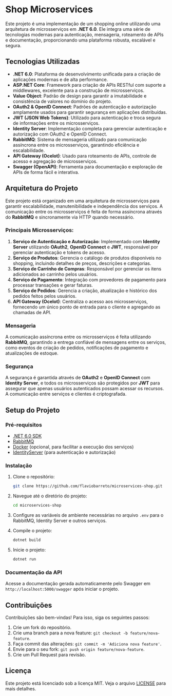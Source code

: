 # Shop Microservices

Este projeto é uma implementação de um shopping online utilizando uma arquitetura de microsserviços em **.NET 6.0**. Ele integra uma série de tecnologias modernas para autenticação, mensageria, roteamento de APIs e documentação, proporcionando uma plataforma robusta, escalável e segura.

## Tecnologias Utilizadas

- **.NET 6.0**: Plataforma de desenvolvimento unificada para a criação de aplicações modernas e de alta performance.
- **ASP.NET Core**: Framework para criação de APIs RESTful com suporte a middlewares, excelente para a construção de microsserviços.
- **Value Object**: Padrão de design para garantir a imutabilidade e consistência de valores no domínio do projeto.
- **OAuth2 & OpenID Connect**: Padrões de autenticação e autorização amplamente usados para garantir segurança em aplicações distribuídas.
- **JWT (JSON Web Tokens)**: Utilizado para autenticação e troca segura de informações entre os microsserviços.
- **Identity Server**: Implementação completa para gerenciar autenticação e autorização com OAuth2 e OpenID Connect.
- **RabbitMQ**: Sistema de mensageria utilizado para comunicação assíncrona entre os microsserviços, garantindo eficiência e escalabilidade.
- **API Gateway (Ocelot)**: Usado para roteamento de APIs, controle de acesso e agregação de microsserviços.
- **Swagger (OpenAPI)**: Ferramenta para documentação e exploração de APIs de forma fácil e interativa.

## Arquitetura do Projeto

Este projeto está organizado em uma arquitetura de microsserviços para garantir escalabilidade, manutenibilidade e independência dos serviços. A comunicação entre os microsserviços é feita de forma assíncrona através do **RabbitMQ** e sincronamente via HTTP quando necessário.

### Principais Microsserviços:

1. **Serviço de Autenticação e Autorização**: Implementado com **Identity Server** utilizando **OAuth2**, **OpenID Connect** e **JWT**, responsável por gerenciar autenticação e tokens de acesso.
2. **Serviço de Produtos**: Gerencia o catálogo de produtos disponíveis no shopping, incluindo detalhes de preços, descrições e categorias.
3. **Serviço de Carrinho de Compras**: Responsável por gerenciar os itens adicionados ao carrinho pelos usuários.
4. **Serviço de Pagamento**: Integração com provedores de pagamento para processar transações e gerar faturas.
5. **Serviço de Pedidos**: Gerencia a criação, atualização e histórico dos pedidos feitos pelos usuários.
6. **API Gateway (Ocelot)**: Centraliza o acesso aos microsserviços, fornecendo um único ponto de entrada para o cliente e agregando as chamadas de API.

### Mensageria

A comunicação assíncrona entre os microsserviços é feita utilizando **RabbitMQ**, garantindo a entrega confiável de mensagens entre os serviços, como eventos de criação de pedidos, notificações de pagamento e atualizações de estoque.

### Segurança

A segurança é garantida através de **OAuth2** e **OpenID Connect** com **Identity Server**, e todos os microsserviços são protegidos por **JWT** para assegurar que apenas usuários autenticados possam acessar os recursos. A comunicação entre serviços e clientes é criptografada.

## Setup do Projeto

### Pré-requisitos

- [.NET 6.0 SDK](https://dotnet.microsoft.com/download)
- [RabbitMQ](https://www.rabbitmq.com/download.html)
- [Docker](https://www.docker.com/) (opcional, para facilitar a execução dos serviços)
- [IdentityServer](https://identityserver4.readthedocs.io/en/latest/) (para autenticação e autorização)

### Instalação

1. Clone o repositório:
    ```bash
    git clone https://github.com/flaviobarreto/microservices-shop.git
    ```

2. Navegue até o diretório do projeto:
    ```bash
    cd microservices-shop
    ```

3. Configure as variáveis de ambiente necessárias no arquivo `.env` para o RabbitMQ, Identity Server e outros serviços.

4. Compile o projeto:
    ```bash
    dotnet build
    ```

5. Inicie o projeto:
    ```bash
    dotnet run
    ```

### Documentação da API

Acesse a documentação gerada automaticamente pelo Swagger em `http://localhost:5000/swagger` após iniciar o projeto.

## Contribuições

Contribuições são bem-vindas! Para isso, siga os seguintes passos:

1. Crie um fork do repositório.
2. Crie uma branch para a nova feature: `git checkout -b feature/nova-feature`.
3. Faça commit das alterações: `git commit -m 'Adiciona nova feature'`.
4. Envie para o seu fork: `git push origin feature/nova-feature`.
5. Crie um Pull Request para revisão.

## Licença

Este projeto está licenciado sob a licença MIT. Veja o arquivo [LICENSE](./LICENSE) para mais detalhes.
